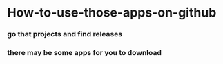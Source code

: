 # How-to-use-those-apps-on-github

### go that projects and find releases
### there may be some apps for you to download
